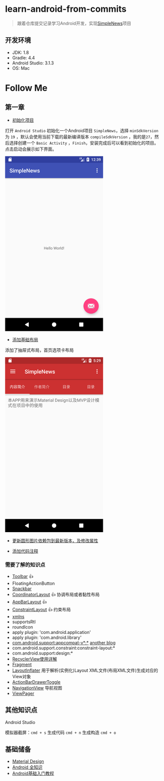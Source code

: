 # learn-android-from-commits

> 跟着仓库提交记录学习Android开发，实现[SimpleNews](https://github.com/Gnotes/SimpleNews)项目

## 开发环境

- JDK: 1.8
- Gradle: 4.4
- Android Studio: 3.1.3
- OS: Mac

# Follow Me

## 第一章

- [初始化项目](https://github.com/Gnotes/learn-android-from-commits/commit/a450ed0f47babdf3fd8468b4f0a3c4d153439491)

打开 `Android Studio` 初始化一个Android项目 `SimpleNews`，选择 `minSdkVersion` 为 `19` ，默认会使用当前下载的最新编译版本 `compileSdkVersion` ，我的是`27`，然后选择创建一个 `Basic Activity` ，`Finish`，安装完成后可以看到初始化的项目。点击启动会展示如下界面。  

  <img src="./screenshot/1.png" width="320"/>

- [添加基础布局](https://github.com/Gnotes/learn-android-from-commits/commit/24110f1c05a3581f3dc3f69a4fb2ce5754a395a8)

添加了抽屉式布局，首页选项卡布局  

  <img src="./screenshot/2.png" width="320">

- [更新圆形图片依赖包到最新版本，及修改属性](https://github.com/Gnotes/learn-android-from-commits/commit/974ecddd3a954c216dbf00afd4fa41bb171480d8)

- [添加代码注释](https://github.com/Gnotes/learn-android-from-commits/commit/90ead5a6c5dfcf0d60124e9636a858489532fed6)

### 需要了解的知识点

- [Toolbar](https://www.jianshu.com/p/e9130d31ee1f) 👍
- FloatingActionButton
- [Snackbar](http://wiki.jikexueyuan.com/project/material-design/components/snackbars-and-toasts.html)
- [CoordinatorLayout](https://blog.csdn.net/jxf_access/article/details/79564669) 👍 协调布局或者黏性布局
- [AppBarLayout](https://blog.csdn.net/jxf_access/article/details/79564669) 👍
- [ConstraintLayout](https://blog.csdn.net/lmj623565791/article/details/78011599?utm_source=tuicool&utm_medium=referral) 👍 约束布局
- [xmlns](https://github.com/Gnotes/Android/blob/master/UI%E5%B8%83%E5%B1%80/xmlns.md)
- supportsRtl
- roundIcon
- apply plugin: 'com.android.application'
- apply plugin: 'com.android.library'
- [com.android.support:appcompat-v*:*](https://blog.csdn.net/u010015108/article/details/52459890) [another blog](https://www.jb51.net/article/65520.htm)
- com.android.support.constraint:constraint-layout:*
- com.android.support:design:*
- [RecyclerView使用详解](https://blog.csdn.net/yuminfeng728/article/details/52020708)
- [Fragment](https://github.com/Gnotes/Android/tree/master/Fragment)
- [LayoutInflater](http://www.runoob.com/w3cnote/android-tutorial-layoutinflater.html) 用于解析(实例化)Layout XML文件(布局XML文件)生成对应的 View对象
- [ActionBarDrawerToggle](https://blog.csdn.net/chaoshenzhaoxichao/article/details/79007918)
- [NavigationView](https://blog.csdn.net/hj2drf/article/details/77017284) 导航视图
- [ViewPager](http://www.runoob.com/w3cnote/android-tutorial-viewpager.html)

## 其他知识点

Android Studio  

模拟器截屏：`cmd + s` 生成代码 `cmd + n` 生成构造 `cmd + o`

## 基础储备

- [Material Design](http://wiki.jikexueyuan.com/project/material-design/)
- [Android 全知识](http://wiki.jikexueyuan.com/list/android/)
- [Android基础入门教程](http://www.runoob.com/w3cnote/android-tutorial-intro.html)

